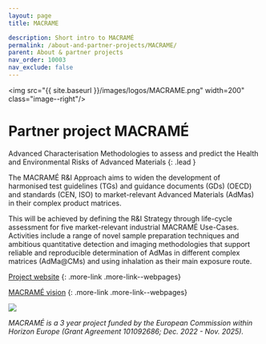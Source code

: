 ```yaml
---
layout: page
title: MACRAME

description: Short intro to MACRAMÉ
permalink: /about-and-partner-projects/MACRAME/
parent: About & partner projects
nav_order: 10003
nav_exclude: false
---
```

<img src="{{ site.baseurl }}/images/logos/MACRAME.png" width=200" class="image--right"/>
#  Partner project MACRAMÉ
Advanced Characterisation Methodologies to assess and predict the Health and Environmental Risks of Advanced Materials 
{: .lead }

The MACRAMÉ R&I Approach aims to widen the development of harmonised test guidelines (TGs) and guidance documents (GDs) (OECD) and standards (CEN, ISO) to market-relevant Advanced Materials (AdMas) in their complex product matrices. 

This will be achieved by defining the R&I Strategy through life-cycle assessment for five market-relevant industrial MACRAMÉ Use-Cases. Activities include a range of novel sample preparation techniques and ambitious quantitative detection and imaging methodologies that support reliable and reproducible determination of AdMas in different complex matrices (AdMa@CMs) and using inhalation as their main exposure route.

[Project website](https://www.macrame-project.eu)
{: .more-link .more-link--webpages}

[MACRAMÉ vision](https://macrame-project.eu/about-the-macrame-project/#MACRAME-Vision)
{: .more-link .more-link--webpages}

![](https://macrame-project.eu/wp-content/uploads/2023/01/MACRAME_Figure1_v06-1536x803.png)

_MACRAMÉ is a 3 year project funded by the European Commission within Horizon Europe (Grant Agreement 101092686; Dec. 2022 - Nov. 2025)._

